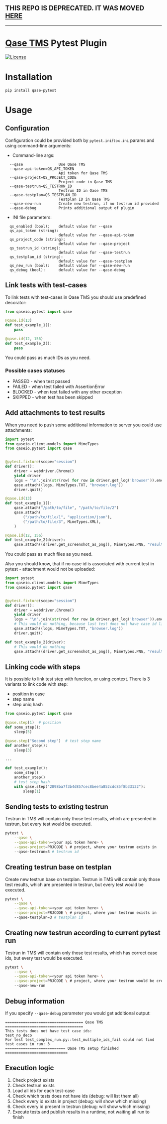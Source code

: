 ## THIS REPO IS DEPRECATED. IT WAS MOVED [HERE](https://github.com/qase-tms/qase-python/tree/master/qase-pytest)

---

# [Qase TMS](https://qase.io) Pytest Plugin

[![License](https://lxgaming.github.io/badges/License-Apache%202.0-blue.svg)](https://www.apache.org/licenses/LICENSE-2.0)

# Installation

```
pip install qase-pytest
```

# Usage

## Configuration

Configuration could be provided both by `pytest.ini`/`tox.ini` params
and using command-line arguments:

* Command-line args:
```
  --qase                Use Qase TMS
  --qase-api-token=QS_API_TOKEN
                        Api token for Qase TMS
  --qase-project=QS_PROJECT_CODE
                        Project code in Qase TMS
  --qase-testrun=QS_TESTRUN_ID
                        Testrun ID in Qase TMS
  --qase-testplan=QS_TESTPLAN_ID
                        Testplan ID in Qase TMS
  --qase-new-run        Create new testrun, if no testrun id provided
  --qase-debug          Prints additional output of plugin
```

* INI file parameters:

```
  qs_enabled (bool):    default value for --qase
  qs_api_token (string):
                        default value for --qase-api-token
  qs_project_code (string):
                        default value for --qase-project
  qs_testrun_id (string):
                        default value for --qase-testrun
  qs_testplan_id (string):
                        default value for --qase-testplan
  qs_new_run (bool):    default value for --qase-new-run
  qs_debug (bool):      default value for --qase-debug
```

## Link tests with test-cases

To link tests with test-cases in Qase TMS you should use predefined decorator:

```python
from qaseio.pytest import qase

@qase.id(13)
def test_example_1():
    pass

@qase.id(12, 156)
def test_example_2():
    pass
```

You could pass as much IDs as you need.

### Possible cases statuses

- PASSED - when test passed
- FAILED - when test failed with AssertionError
- BLOCKED - when test failed with any other exception
- SKIPPED - when test has been skipped

## Add attachments to test results

When you need to push some additional information to server you could use
attachments:

```python
import pytest
from qaseio.client.models import MimeTypes
from qaseio.pytest import qase


@pytest.fixture(scope="session")
def driver():
    driver = webdriver.Chrome()
    yield driver
    logs = "\n".join(str(row) for row in driver.get_log('browser')).encode('utf-8')
    qase.attach((logs, MimeTypes.TXT, "browser.log"))
    driver.quit()

@qase.id(13)
def test_example_1():
    qase.attach("/path/to/file", "/path/to/file/2")
    qase.attach(
        ("/path/to/file/1", "application/json"),
        ("/path/to/file/3", MimeTypes.XML),
    )

@qase.id(12, 156)
def test_example_2(driver):
    qase.attach((driver.get_screenshot_as_png(), MimeTypes.PNG, "result.png"))
```

You could pass as much files as you need.

Also you should know, that if no case id is associated with current test in
pytest - attachment would not be uploaded:

```python
import pytest
from qaseio.client.models import MimeTypes
from qaseio.pytest import qase


@pytest.fixture(scope="session")
def driver():
    driver = webdriver.Chrome()
    yield driver
    logs = "\n".join(str(row) for row in driver.get_log('browser')).encode('utf-8')
    # This would do nothing, because last test does not have case id link
    qase.attach((logs, MimeTypes.TXT, "browser.log"))
    driver.quit()

def test_example_2(driver):
    # This would do nothing
    qase.attach((driver.get_screenshot_as_png(), MimeTypes.PNG, "result.png"))
```

## Linking code with steps

It is possible to link test step with function, or using context.
There is 3 variants to link code with step:
- position in case
- step name
- step uniq hash

```python
from qaseio.pytest import qase

@qase.step(1)  # position
def some_step():
    sleep(5)

@qase.step("Second step")  # test step name
def another_step():
    sleep(3)

...

def test_example():
    some_step()
    another_step()
    # test step hash
    with qase.step("2898ba7f3b4d857cec8bee4a852cdc85f8b33132"):
        sleep(1)
```

## Sending tests to existing testrun

Testrun in TMS will contain only those test results, which are presented in testrun,
but every test would be executed.

```bash
pytest \
    --qase \
    --qase-api-token=<your api token here> \
    --qase-project=PRJCODE \ # project, where your testrun exists in
    --qase-testrun=3 # testrun id
```

## Creating testrun base on testplan

Create new testrun base on testplan. Testrun in TMS will contain only those
test results, which are presented in testrun, but every test would be executed.

```bash
pytest \
    --qase \
    --qase-api-token=<your api token here> \
    --qase-project=PRJCODE \ # project, where your testrun exists in
    --qase-testplan=3 # testplan id
```

## Creating new testrun according to current pytest run

Testrun in TMS will contain only those test results, which has correct case ids,
but every test would be executed.

```bash
pytest \
    --qase \
    --qase-api-token=<your api token here> \
    --qase-project=PRJCODE \ # project, where your testrun would be created
    --qase-new-run
```

## Debug information
If you specify `--qase-debug` parameter you would get additional output:

```
=================================== Qase TMS ===================================
This tests does not have test case ids:
test_no_deco
For test test_complex_run.py::test_multiple_ids_fail could not find test cases in run: 3
=========================== Qase TMS setup finished ============================
```

## Execution logic

1. Check project exists
2. Check testrun exists
3. Load all ids for each test-case
4. Check which tests does not have ids (debug: will list them all)
5. Check every id exists in project (debug: will show which missing)
6. Check every id present in testrun (debug: will show which missing)
7. Execute tests and publish results in a runtime,
not waiting all run to finish
